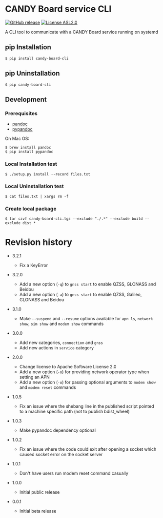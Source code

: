 # CANDY Board service CLI

[![GitHub release](https://img.shields.io/github/release/CANDY-LINE/candy-board-cli.svg)](https://github.com/CANDY-LINE/candy-board-cli/releases/latest)
[![License ASL2.0](https://img.shields.io/github/license/CANDY-LINE/candy-board-cli.svg)](https://opensource.org/licenses/Apache-2.0)

A CLI tool to communicate with a CANDY Board service running on systemd

## pip Installation

```
$ pip install candy-board-cli
```

## pip Uninstallation

```
$ pip candy-board-cli
```

## Development

### Prerequisites

 * [pandoc](http://pandoc.org)
 * [pypandoc](https://pypi.python.org/pypi/pypandoc/1.2.0)

On Mac OS:

```
$ brew install pandoc
$ pip install pypandoc
```

### Local Installation test

```
$ ./setup.py install --record files.txt
```

### Local Uninstallation test

```
$ cat files.txt | xargs rm -f
```

### Create local package

```
$ tar czvf candy-board-cli.tgz --exclude "./.*" --exclude build --exclude dist *
```

# Revision history
* 3.2.1
    - Fix a KeyError

* 3.2.0
    - Add a new option (`-q`) to `gnss start` to enable QZSS, GLONASS and Beidou
    - Add a new option (`-a`) to `gnss start` to enable QZSS, Galileo, GLONASS and Beidou

* 3.1.0
    - Make `--suspend` and `--resume` options available for `apn ls`, `network show`, `sim show` and `modem show` commands

* 3.0.0
    - Add new categories, `connection` and `gnss`
    - Add new actions in `service` category

* 2.0.0
    - Change license to Apache Software License 2.0
    - Add a new option (`-o`) for providing network operator type when setting an APN
    - Add a new option (`-o`) for passing optional arguments to `modem show` and `modem reset` commands

* 1.0.5
    - Fix an issue where the shebang line in the published script pointed to a machine specific path (not to publish bdist_wheel)

* 1.0.3
    - Make pypandoc dependency optional

* 1.0.2
    - Fix an issue where the code could exit after opening a socket which caused socket error on the socket server

* 1.0.1
    - Don't have users run modem reset command casually

* 1.0.0
    - Initial public release

* 0.0.1
    - Initial beta release
